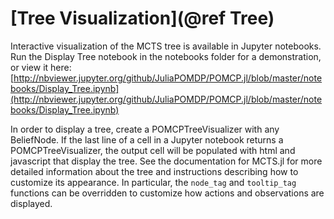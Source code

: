 # [Tree Visualization](@ref Tree)

Interactive visualization of the MCTS tree is available in Jupyter notebooks. Run the Display Tree notebook in the notebooks folder for a demonstration, or view it here: [http://nbviewer.jupyter.org/github/JuliaPOMDP/POMCP.jl/blob/master/notebooks/Display_Tree.ipynb](http://nbviewer.jupyter.org/github/JuliaPOMDP/POMCP.jl/blob/master/notebooks/Display_Tree.ipynb)

In order to display a tree, create a POMCPTreeVisualizer with any BeliefNode. If the last line of a cell in a Jupyter notebook returns a POMCPTreeVisualizer, the output cell will be populated with html and javascript that display the tree. See the documentation for MCTS.jl for more detailed information about the tree and instructions describing how to customize its appearance. In particular, the `node_tag` and `tooltip_tag` functions can be overridden to customize how actions and observations are displayed.
